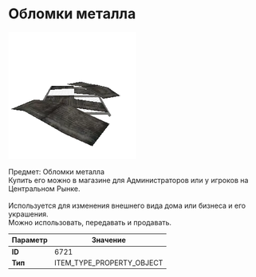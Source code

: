 # Обломки металла

![Item Image](../img/6721.webp?raw=true)

Предмет: Обломки металла<br>Купить его можно в магазине для Администраторов или у игроков на Центральном Рынке.<br><br>Используется для изменения внешнего вида дома или бизнеса и его украшения.<br>Можно использовать, передавать и продавать.


| Параметр | Значение |
|----------|----------|
| **ID** | 6721 |
| **Тип** | ITEM_TYPE_PROPERTY_OBJECT |

